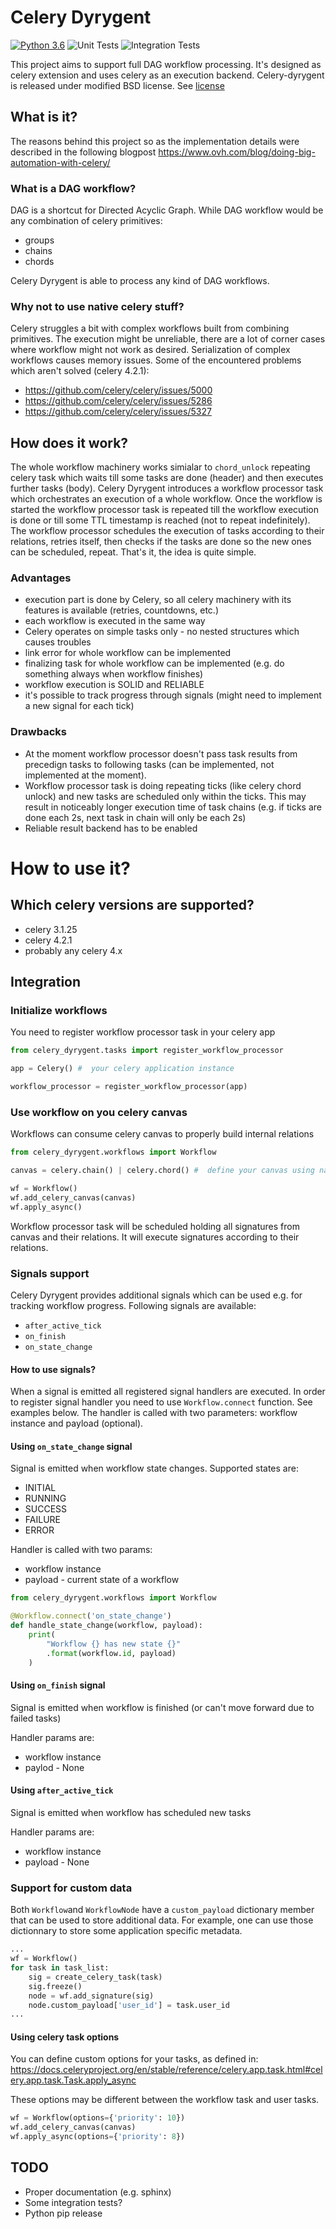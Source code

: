 # Celery Dyrygent

[![Python 3.6](https://img.shields.io/badge/python-3.6-blue.svg)](https://www.python.org/downloads/release/python-360/)
![Unit Tests](https://github.com/ovh/celery-dyrygent/actions/workflows/unit-tests.yml/badge.svg)
![Integration Tests](https://github.com/ovh/celery-dyrygent/actions/workflows/integration-tests.yml/badge.svg)


This project aims to support full DAG workflow processing.
It's designed as celery extension and uses celery as an execution backend.
Celery-dyrygent is released under modified BSD license. See [license](LICENSE)

## What is it?
The reasons behind this project so as the implementation details were described in the following blogpost
https://www.ovh.com/blog/doing-big-automation-with-celery/

### What is a DAG workflow?
DAG is a shortcut for Directed Acyclic Graph.
While DAG workflow would be any combination of celery primitives:
- groups
- chains
- chords

Celery Dyrygent is able to process any kind of DAG workflows.

### Why not to use native celery stuff?
Celery struggles a bit with complex workflows built from combining primitives.
The execution might be unreliable, there are a lot of corner cases where workflow might not work as desired.
Serialization of complex workflows causes memory issues.
Some of the encountered problems which aren't solved (celery 4.2.1):
- https://github.com/celery/celery/issues/5000
- https://github.com/celery/celery/issues/5286
- https://github.com/celery/celery/issues/5327

## How does it work?
The whole workflow machinery works simialar to ```chord_unlock``` repeating celery task which waits till some tasks are done (header) and then executes further tasks (body).
Celery Dyrygent introduces a workflow processor task which orchestrates an execution of a whole workflow.
Once the workflow is started the workflow processor task is repeated till the workflow execution is done or till some TTL timestamp is reached (not to repeat indefinitely).
The workflow processor schedules the execution of tasks according to their relations, retries itself, then checks if the tasks are done so the new ones can be scheduled, repeat.
That's it, the idea is quite simple.

### Advantages
- execution part is done by Celery, so all celery machinery with its features is available (retries, countdowns, etc.)
- each workflow is executed in the same way
- Celery operates on simple tasks only - no nested structures which causes troubles
- link error for whole workflow can be implemented
- finalizing task for whole workflow can be implemented (e.g. do something always when workflow finishes)
- workflow execution is SOLID and RELIABLE
- it's possible to track progress through signals (might need to implement a new signal for each tick)

### Drawbacks
- At the moment workflow processor doesn't pass task results from precedign tasks to following tasks (can be implemented, not implemented at the moment).
- Workflow processor task is doing repeating ticks (like celery chord unlock) and new tasks are scheduled only within the ticks. This may result in noticeably longer execution time of task chains (e.g. if ticks are done each 2s, next task in chain will only be each 2s)
- Reliable result backend has to be enabled

# How to use it?
## Which celery versions are supported?
- celery 3.1.25
- celery 4.2.1
- probably any celery 4.x

## Integration
### Initialize workflows
You need to register workflow processor task in your celery app
```python
from celery_dyrygent.tasks import register_workflow_processor

app = Celery() #  your celery application instance

workflow_processor = register_workflow_processor(app)
```

### Use workflow on you celery canvas
Workflows can consume celery canvas to properly build internal relations
```python
from celery_dyrygent.workflows import Workflow

canvas = celery.chain() | celery.chord() #  define your canvas using native celery mechanisms

wf = Workflow()
wf.add_celery_canvas(canvas)
wf.apply_async()
```

Workflow processor task will be scheduled holding all signatures from canvas and their relations. It will execute signatures according to their relations.

### Signals support
Celery Dyrygent provides additional signals which can be used e.g. for tracking workflow progress. Following signals are available:
- ```after_active_tick```
- ```on_finish```
- ```on_state_change```

#### How to use signals?
When a signal is emitted all registered signal handlers are executed. In order to register signal handler you need to use ```Workflow.connect``` function. See examples below. The handler is called with two parameters: workflow instance and payload (optional).

#### Using ```on_state_change``` signal
Signal is emitted when workflow state changes. Supported states are:
- INITIAL
- RUNNING
- SUCCESS
- FAILURE
- ERROR

Handler is called with two params:
- workflow instance
- payload - current state of a workflow

``` python
from celery_dyrygent.workflows import Workflow

@Workflow.connect('on_state_change')
def handle_state_change(workflow, payload):
    print(
        "Workflow {} has new state {}"
        .format(workflow.id, payload)
    )
```

#### Using ```on_finish``` signal
Signal is emitted when workflow is finished (or can't move forward due to failed tasks)

Handler params are:
- workflow instance
- paylod - None

#### Using ```after_active_tick```
Signal is emitted when workflow has scheduled new tasks

Handler params are:
- workflow instance
- payload - None


### Support for custom data
Both `Workflow`and `WorkflowNode` have a `custom_payload` dictionary member that can be used to store 
additional data. For example, one can use those dictionnary to store some application specific 
metadata.

```python
...
wf = Workflow()
for task in task_list:
    sig = create_celery_task(task)
    sig.freeze()
    node = wf.add_signature(sig)
    node.custom_payload['user_id'] = task.user_id
...
```

#### Using celery task options
You can define custom options for your tasks, as defined in:
https://docs.celeryproject.org/en/stable/reference/celery.app.task.html#celery.app.task.Task.apply_async

These options may be different between the workflow task and user tasks.
``` python
wf = Workflow(options={'priority': 10})
wf.add_celery_canvas(canvas)
wf.apply_async(options={'priority': 8})
```

## TODO
- Proper documentation (e.g. sphinx)
- Some integration tests?
- Python pip release
